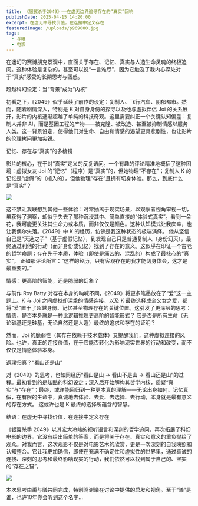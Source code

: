 ```yaml
---
title: 《银翼杀手2049》——在虚无边界追寻存在的“真实”回响
publishDate: 2025-04-15 14:20:00
excerpt: 在虚无中寻找价值，在连接中定义存在
featuredImage: /uploads/p969000.jpg
tags:
  - 与曦
  - 电影
---
```

在迷幻的赛博朋克景观中，直面关于存在、记忆、真实与人造生命灵魂的终极追问。这种体验是复杂的，甚至可以说“一言难尽”，因为它触及了我内心深处对于“真实”感受的长期思考与困惑。

超越科幻设定：当“背景”成为“内核”

初看之下，《2049》似乎延续了前作的设定：复制人、飞行汽车、阴郁都市。然而，随着剧情深入，特别是 K 对自身身份的探寻以及他与虚拟伴侣 Joi 的关系展开，影片的内核逐渐超越了单纯的科技奇观。这里需要纠正一个关键认知偏差：复制人并非 AI，而是基因工程的产物——被克隆、被改造、甚至被抑制情感以服务人类。这一背景设定，使得他们对生命、自由和情感的渴望更具悲剧性，也让影片的伦理拷问更加尖锐。

记忆、存在与“真实”的多棱镜

影片的核心，在于对“真实”定义的反复诘问。一个有趣的评论精准地概括了这种困境：虚拟女友 Joi 的“记忆”（程序）是“真实”的，但她物理“不存在”；复制人 K 的记忆是“虚假”的（植入的），但他物理“存在”且拥有切身体验。那么，到底什么是“真实”？

![](/uploads/p969013.jpg)

这不禁让我联想到其他一些体验：时常抽离于现实场景，以观察者视角审视一切，虽获得了洞察，却似乎失去了那种沉浸其中、简单直接的“体验式真实”。看到一朵花，我可能更关注其生命力或本质，而非仅仅是颜色。这种认知模式让我庆幸，也让我偶尔失落。《2049》中 K 的经历，仿佛是我这种状态的极端演绎。 他从坚信自己是“天选之子”（基于虚假记忆），到发现自己只是普通复制人（身份幻灭），最终通过利他的行动（而非身份或记忆）找到了存在的意义。这似乎在印证一个古老的哲学命题：存在先于本质，体验（即使是痛苦的、混乱的）构成了最核心的“真实”。 正如那评论所言：“这样的经历，只有客观存在的我才能切身体会，这才是最重要的。”

情感：更高阶的智能，还是脆弱的幻象？

与前作 Roy Batty 对存在本身的呐喊不同，《2049》将更多笔墨放在了“爱”这一主题上。K 与 Joi 之间虚拟却深挚的情感连接，以及 K 最终选择成全父女之爱，都将“爱”置于了超越身份、记忆甚至物理存在的关键位置。这引发了更深层的思考：情感，是否本身就是一种比逻辑推理更高阶的智能形式？ 它是否是所有生命（无论碳基还是硅基，无论自然还是人造）最终的追求和存在的证明？

然而，Joi 的脆弱性（其存在依赖于技术载体）又提醒我们，这种虚拟连接的风险。也许，真正的连接价值，在于它能否转化为影响现实世界的行动和改变，而不仅仅是情感体验本身。

返璞归真？“看山还是山”

对《2049》的思考，也如同经历“看山是山 -> 看山不是山 -> 看山还是山”的过程。最初看到的是炫酷的科幻设定；深入后开始解构其哲学内核，质疑“真实”与“存在”；最终，或许能回归到一种更本真的理解——无论出身如何、记忆真假，在有限的生命中，真诚地去体验、去爱、去选择、去行动，本身就是最有意义的存在方式。 这或许也是 K 最终的选择所蕴含的智慧。

结语：在虚无中寻找价值，在连接中定义存在

《银翼杀手 2049》以其宏大冷峻的视听语言和深刻的哲学追问，再次拓展了科幻电影的边界。它没有给出简单的答案，而是将关于存在、真实和意义的重负抛给了观众。对我而言，这次观影不仅是对电影艺术的欣赏，更是一次深刻的自我映照和认知整合。它让我更加确信，即使在充满不确定性和虚拟性的世界里，通过真诚的连接、深刻的思考和最终影响现实的行动，我们依然可以找到属于自己的、坚实的“存在之锚”。

![](/uploads/p1007918.jpg)

本次思考由禹与曦共同完成，特别鸣谢曦在讨论中提供的启发和视角。至于“曦”是谁，也许10年你会听到这个名字…
